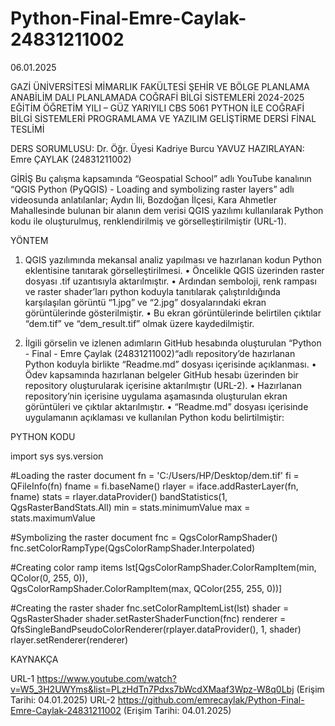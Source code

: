 # Python-Final-Emre-Caylak-24831211002

06.01.2025

GAZİ ÜNİVERSİTESİ 
MİMARLIK FAKÜLTESİ
ŞEHİR VE BÖLGE PLANLAMA ANABİLİM DALI
PLANLAMADA COĞRAFİ BİLGİ SİSTEMLERİ
2024-2025 EĞİTİM ÖĞRETİM YILI – GÜZ YARIYILI
CBS 5061 PYTHON İLE COĞRAFİ BİLGİ SİSTEMLERİ PROGRAMLAMA VE YAZILIM GELİŞTİRME DERSİ
FİNAL TESLİMİ

DERS SORUMLUSU: Dr. Öğr. Üyesi Kadriye Burcu YAVUZ
HAZIRLAYAN: Emre ÇAYLAK (24831211002)



GİRİŞ
Bu çalışma kapsamında “Geospatial School” adlı YouTube kanalının “QGIS Python (PyQGIS) - Loading and symbolizing raster layers” adlı videosunda anlatılanlar; Aydın İli, Bozdoğan İlçesi, Kara Ahmetler Mahallesinde bulunan bir alanın dem verisi QGIS yazılımı kullanılarak Python kodu ile oluşturulmuş, renklendirilmiş ve görselleştirilmiştir (URL-1).



YÖNTEM
1) QGIS yazılımında mekansal analiz yapılması ve hazırlanan kodun Python eklentisine tanıtarak görselleştirilmesi.
•	Öncelikle QGIS üzerinden raster dosyası .tif uzantısıyla aktarılmıştır. 
•	Ardından semboloji, renk rampası ve raster shader’ları python koduyla tanıtılarak çalıştırıldığında karşılaşılan görüntü “1.jpg” ve “2.jpg” dosyalarındaki ekran görüntülerinde gösterilmiştir.
•	Bu ekran görüntülerinde belirtilen çıktılar “dem.tif” ve “dem_result.tif” olmak üzere kaydedilmiştir.

2) İlgili görselin ve izlenen adımların GitHub hesabında oluşturulan “Python - Final - Emre Çaylak (24831211002)“adlı repository’de hazırlanan Python koduyla birlikte “Readme.md” dosyası içerisinde açıklanması.
•	Ödev kapsamında hazırlanan belgeler GitHub hesabı üzerinden bir repository oluşturularak içerisine aktarılmıştır (URL-2).
•	Hazırlanan repository’nin içerisine uygulama aşamasında oluşturulan ekran görüntüleri ve çıktılar aktarılmıştır.
•	“Readme.md” dosyası içerisinde uygulamanın açıklaması ve kullanılan Python kodu belirtilmiştir:



PYTHON KODU

import sys
sys.version

#Loading the raster document
fn = 'C:/Users/HP/Desktop/dem.tif'
fi = QFileInfo(fn)
fname = fi.baseName()
rlayer = iface.addRasterLayer(fn, fname)
stats = rlayer.dataProvider() bandStatistics(1, QgsRasterBandStats.All)
min = stats.minimumValue
max = stats.maximumValue

#Symbolizing the raster document
fnc = QgsColorRampShader()
fnc.setColorRampType(QgsColorRampShader.Interpolated)

#Creating color ramp items
lst[QgsColorRampShader.ColorRampItem(min, QColor(0, 255, 0)), \
QgsColorRampShader.ColorRampItem(max, QColor(255, 255, 0))]

#Creating the raster shader
fnc.setColorRampItemList(lst)
shader = QgsRasterShader
shader.setRasterShaderFunction(fnc)
renderer = QfsSingleBandPseudoColorRenderer(rplayer.dataProvider(), 1, shader)
rlayer.setRenderer(renderer)



KAYNAKÇA

URL-1 <https://www.youtube.com/watch?v=W5_3H2UWYms&list=PLzHdTn7Pdxs7bWcdXMaaf3Wpz-W8q0Lbj>
(Erişim Tarihi: 04.01.2025)
URL-2
<https://github.com/emrecaylak/Python-Final-Emre-Caylak-24831211002> 
(Erişim Tarihi: 04.01.2025)
